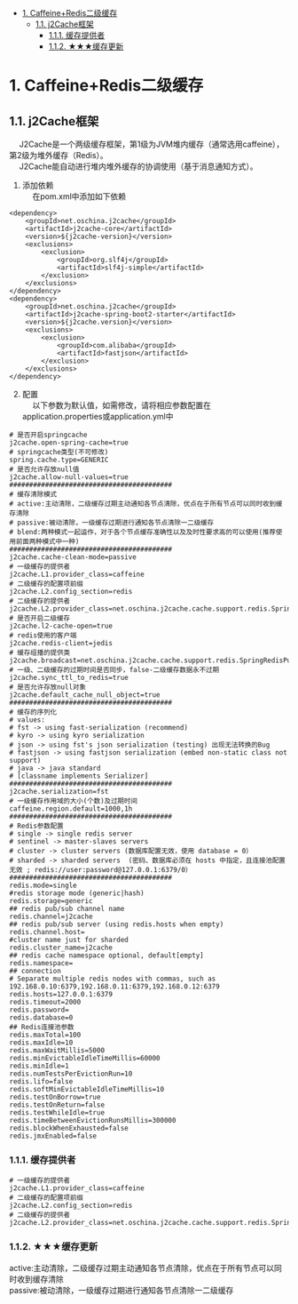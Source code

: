 
<!-- TOC -->

- [1. Caffeine+Redis二级缓存](#1-caffeineredis二级缓存)
    - [1.1. j2Cache框架](#11-j2cache框架)
        - [1.1.1. 缓存提供者](#111-缓存提供者)
        - [1.1.2. ★★★缓存更新](#112-★★★缓存更新)

<!-- /TOC -->


# 1. Caffeine+Redis二级缓存    
<!-- 
本地缓存组件 Guava cache 详解 
https://mp.weixin.qq.com/s/bMOaUEjnW5e2pSEb_tGqJQ
万字详解本地缓存之王 Caffeine 
https://mp.weixin.qq.com/s/aLN5pxs2MuHd5EFHkiBmBQ
-->

<!-- 

https://blog.csdn.net/Trunks2009/article/details/123982910
https://blog.csdn.net/Trunks2009/article/details/123786175
-->


## 1.1. j2Cache框架  
&emsp; J2Cache是一个两级缓存框架，第1级为JVM堆内缓存（通常选用caffeine），第2级为堆外缓存（Redis）。  
&emsp; J2Cache能自动进行堆内堆外缓存的协调使用（基于消息通知方式）。  

1. 添加依赖  
&emsp; 在pom.xml中添加如下依赖  

```text
<dependency>
	<groupId>net.oschina.j2cache</groupId>
	<artifactId>j2cache-core</artifactId>
	<version>${j2cache-version}</version>
	<exclusions>
		<exclusion>
			<groupId>org.slf4j</groupId>
			<artifactId>slf4j-simple</artifactId>
		</exclusion>
	</exclusions>
</dependency>
<dependency>
	<groupId>net.oschina.j2cache</groupId>
	<artifactId>j2cache-spring-boot2-starter</artifactId>
	<version>${j2cache.version}</version>
	<exclusions>
		<exclusion>
			<groupId>com.alibaba</groupId>
			<artifactId>fastjson</artifactId>
		</exclusion>
	</exclusions>
</dependency>
```

2. 配置  
&emsp; 以下参数为默认值，如需修改，请将相应参数配置在application.properties或application.yml中  

```text
# 是否开启springcache
j2cache.open-spring-cache=true
# springcache类型(不可修改)
spring.cache.type=GENERIC
# 是否允许存放null值
j2cache.allow-null-values=true
#########################################
# 缓存清除模式
# active:主动清除，二级缓存过期主动通知各节点清除，优点在于所有节点可以同时收到缓存清除
# passive:被动清除，一级缓存过期进行通知各节点清除一二级缓存
# blend:两种模式一起运作，对于各个节点缓存准确性以及及时性要求高的可以使用(推荐使用前面两种模式中一种)
#########################################
j2cache.cache-clean-mode=passive
# 一级缓存的提供者
j2cache.L1.provider_class=caffeine
# 二级缓存的配置项前缀
j2cache.L2.config_section=redis
# 二级缓存的提供者
j2cache.L2.provider_class=net.oschina.j2cache.cache.support.redis.SpringRedisProvider
# 是否开启二级缓存
j2cache.l2-cache-open=true
# redis使用的客户端
j2cache.redis-client=jedis
# 缓存组播的提供类
j2cache.broadcast=net.oschina.j2cache.cache.support.redis.SpringRedisPubSubPolicy
# 一级、二级缓存的过期时间是否同步，false-二级缓存数据永不过期
j2cache.sync_ttl_to_redis=true
# 是否允许存放null对象
j2cache.default_cache_null_object=true
#########################################
# 缓存的序列化
# values:
# fst -> using fast-serialization (recommend)
# kyro -> using kyro serialization
# json -> using fst's json serialization (testing) 出现无法转换的Bug
# fastjson -> using fastjson serialization (embed non-static class not support)
# java -> java standard
# [classname implements Serializer]
#########################################
j2cache.serialization=fst
# 一级缓存作用域的大小(个数)及过期时间
caffeine.region.default=1000,1h
#########################################
# Redis参数配置
# single -> single redis server
# sentinel -> master-slaves servers
# cluster -> cluster servers (数据库配置无效，使用 database = 0）
# sharded -> sharded servers  (密码、数据库必须在 hosts 中指定，且连接池配置无效 ; redis://user:password@127.0.0.1:6379/0）
#########################################
redis.mode=single
#redis storage mode (generic|hash)
redis.storage=generic
## redis pub/sub channel name
redis.channel=j2cache
## redis pub/sub server (using redis.hosts when empty)
redis.channel.host=
#cluster name just for sharded
redis.cluster_name=j2cache
## redis cache namespace optional, default[empty]
redis.namespace=
## connection
# Separate multiple redis nodes with commas, such as 192.168.0.10:6379,192.168.0.11:6379,192.168.0.12:6379
redis.hosts=127.0.0.1:6379
redis.timeout=2000
redis.password=
redis.database=0
## Redis连接池参数
redis.maxTotal=100
redis.maxIdle=10
redis.maxWaitMillis=5000
redis.minEvictableIdleTimeMillis=60000
redis.minIdle=1
redis.numTestsPerEvictionRun=10
redis.lifo=false
redis.softMinEvictableIdleTimeMillis=10
redis.testOnBorrow=true
redis.testOnReturn=false
redis.testWhileIdle=true
redis.timeBetweenEvictionRunsMillis=300000
redis.blockWhenExhausted=false
redis.jmxEnabled=false
```

### 1.1.1. 缓存提供者  

```text
# 一级缓存的提供者
j2cache.L1.provider_class=caffeine
# 二级缓存的配置项前缀
j2cache.L2.config_section=redis
# 二级缓存的提供者
j2cache.L2.provider_class=net.oschina.j2cache.cache.support.redis.SpringRedisProvider
```


### 1.1.2. ★★★缓存更新  
active:主动清除，二级缓存过期主动通知各节点清除，优点在于所有节点可以同时收到缓存清除  
passive:被动清除，一级缓存过期进行通知各节点清除一二级缓存  

